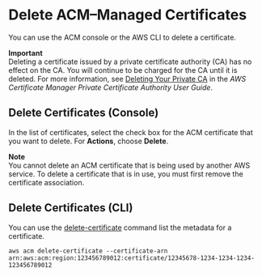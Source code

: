 # Delete ACM–Managed Certificates<a name="gs-acm-delete"></a>

You can use the ACM console or the AWS CLI to delete a certificate\.

**Important**  
Deleting a certificate issued by a private certificate authority \(CA\) has no effect on the CA\. You will continue to be charged for the CA until it is deleted\. For more information, see [Deleting Your Private CA](https://docs.aws.amazon.com/acm-pca/latest/userguide/PCADeleteCA.html) in the *AWS Certificate Manager Private Certificate Authority User Guide*\.

## Delete Certificates \(Console\)<a name="gs-acm-delete-console"></a>

In the list of certificates, select the check box for the ACM certificate that you want to delete\. For **Actions**, choose **Delete**\. 

**Note**  
You cannot delete an ACM certificate that is being used by another AWS service\. To delete a certificate that is in use, you must first remove the certificate association\. 

## Delete Certificates \(CLI\)<a name="gs-acm-delete-cli"></a>

You can use the [delete\-certificate](https://docs.aws.amazon.com/cli/latest/reference/acm/delete-certificate.html) command list the metadata for a certificate\. 

```
aws acm delete-certificate --certificate-arn arn:aws:acm:region:123456789012:certificate/12345678-1234-1234-1234-123456789012
```